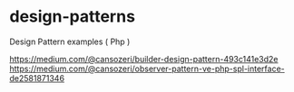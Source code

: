 # design-patterns
Design Pattern examples ( Php )

https://medium.com/@cansozeri/builder-design-pattern-493c141e3d2e
https://medium.com/@cansozeri/observer-pattern-ve-php-spl-interface-de2581871346

